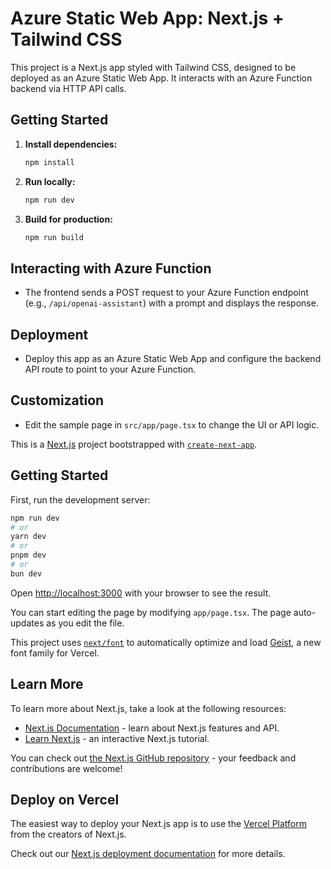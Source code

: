# Azure Static Web App: Next.js + Tailwind CSS

This project is a Next.js app styled with Tailwind CSS, designed to be deployed as an Azure Static Web App. It interacts with an Azure Function backend via HTTP API calls.

## Getting Started

1. **Install dependencies:**
   ```sh
   npm install
   ```
2. **Run locally:**
   ```sh
   npm run dev
   ```
3. **Build for production:**
   ```sh
   npm run build
   ```

## Interacting with Azure Function
- The frontend sends a POST request to your Azure Function endpoint (e.g., `/api/openai-assistant`) with a prompt and displays the response.

## Deployment
- Deploy this app as an Azure Static Web App and configure the backend API route to point to your Azure Function.

## Customization
- Edit the sample page in `src/app/page.tsx` to change the UI or API logic.

This is a [Next.js](https://nextjs.org) project bootstrapped with [`create-next-app`](https://nextjs.org/docs/app/api-reference/cli/create-next-app).

## Getting Started

First, run the development server:

```bash
npm run dev
# or
yarn dev
# or
pnpm dev
# or
bun dev
```

Open [http://localhost:3000](http://localhost:3000) with your browser to see the result.

You can start editing the page by modifying `app/page.tsx`. The page auto-updates as you edit the file.

This project uses [`next/font`](https://nextjs.org/docs/app/building-your-application/optimizing/fonts) to automatically optimize and load [Geist](https://vercel.com/font), a new font family for Vercel.

## Learn More

To learn more about Next.js, take a look at the following resources:

- [Next.js Documentation](https://nextjs.org/docs) - learn about Next.js features and API.
- [Learn Next.js](https://nextjs.org/learn) - an interactive Next.js tutorial.

You can check out [the Next.js GitHub repository](https://github.com/vercel/next.js) - your feedback and contributions are welcome!

## Deploy on Vercel

The easiest way to deploy your Next.js app is to use the [Vercel Platform](https://vercel.com/new?utm_medium=default-template&filter=next.js&utm_source=create-next-app&utm_campaign=create-next-app-readme) from the creators of Next.js.

Check out our [Next.js deployment documentation](https://nextjs.org/docs/app/building-your-application/deploying) for more details.

##